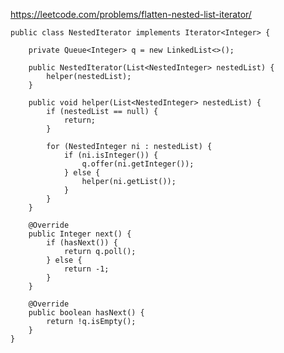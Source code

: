https://leetcode.com/problems/flatten-nested-list-iterator/

    public class NestedIterator implements Iterator<Integer> {

        private Queue<Integer> q = new LinkedList<>();

        public NestedIterator(List<NestedInteger> nestedList) {
            helper(nestedList);
        }

        public void helper(List<NestedInteger> nestedList) {
            if (nestedList == null) {
                return;
            }

            for (NestedInteger ni : nestedList) {
                if (ni.isInteger()) {
                    q.offer(ni.getInteger());
                } else {
                    helper(ni.getList());
                }
            }
        }

        @Override
        public Integer next() {
            if (hasNext()) {
                return q.poll();
            } else {
                return -1;
            }
        }

        @Override
        public boolean hasNext() {
            return !q.isEmpty();
        }
    }

